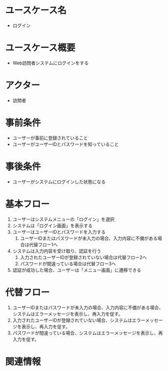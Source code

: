 # ユースケース名
- ログイン
# ユースケース概要
- Web訪問者システムにログインをする
# アクター
- 訪問者
# 事前条件
- ユーザーが事前に登録されていること
- ユーザーがユーザーIDとパスワードを知っていること
# 事後条件
- ユーザーがシステムにログインした状態になる
# 基本フロー
1. ユーザーはシステムメニューの「ログイン」を選択
2. システムは「ログイン画面」を表示する
3. ユーザーはユーザーIDとパスワードを入力する
    1. ユーザーIDまたはパスワードが未入力の場合、入力内容に不備がある場合は代替フロー1へ
4. システムは入力内容を受け取り、認証を行う
    1. 入力されたユーザーIDが登録されていない場合は代替フロー2へ
    2. パスワードが間違っている場合は代替フロー3へ
5. 認証が成功した場合、ユーザーは「メニュー画面」に遷移できる

# 代替フロー
1. ユーザーIDまたはパスワードが未入力の場合、入力内容に不備がある場合、システムはエラーメッセージを表示し、再入力を促す。
2. 入力されたユーザーIDが登録されていない場合、システムはエラーメッセージを表示し、再入力を促す。
3. パスワードが間違っている場合、システムはエラーメッセージを表示し、再入力を促す。

# 関連情報